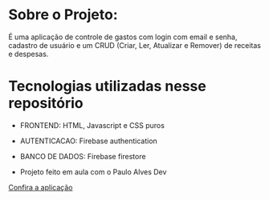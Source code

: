 # Sobre o Projeto:

É uma aplicação de controle de gastos com login com email e senha, cadastro de usuário e um CRUD (Criar, Ler, Atualizar e Remover) de receitas e despesas.

# Tecnologias utilizadas nesse repositório

* FRONTEND: HTML, Javascript e CSS puros
* AUTENTICACAO: Firebase authentication
* BANCO DE DADOS: Firebase firestore

* Projeto feito em aula com o Paulo Alves Dev


[Confira a aplicação](https://controle-financas-chi.vercel.app/)
